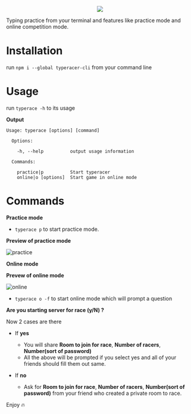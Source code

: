 <p align="center">
<img src="https://user-images.githubusercontent.com/24803604/39728224-a4734c5a-5273-11e8-931f-0d0762eef2b9.png" />
</p>


Typing practice from your terminal and features like practice mode and online competition mode.

# Installation

run `npm i --global typeracer-cli` from your command line

# Usage

run `typerace -h` to its usage

**Output**

```
Usage: typerace [options] [command]

  Options:

    -h, --help          output usage information

  Commands:

    practice|p          Start typeracer
    online|o [options]  Start game in online mode
```

# Commands

**Practice mode**

- `typerace p` to start practice mode.

**Preview of practice mode**

![practice](https://user-images.githubusercontent.com/24803604/39727452-565bb37a-5270-11e8-82ad-4c882147dc03.gif)


**Online mode**

**Prevew of online mode**

![online](https://user-images.githubusercontent.com/24803604/39727662-431d9b60-5271-11e8-80fb-40698302c22d.gif)


 - `typerace o -f` to start online mode which will prompt a question

**Are you starting server for race (y/N) ?**

Now 2 cases are there

- If **yes**
  - You will share **Room to join for race**, **Number of racers**, **Number(sort of password)**
  - All the above will be prompted if you select yes and all of your friends should fill them out same.

- If **no**  
  - Ask for **Room to join for race**, **Number of racers**, **Number(sort of password)** from your friend who created a private room to race.

Enjoy :fire:

